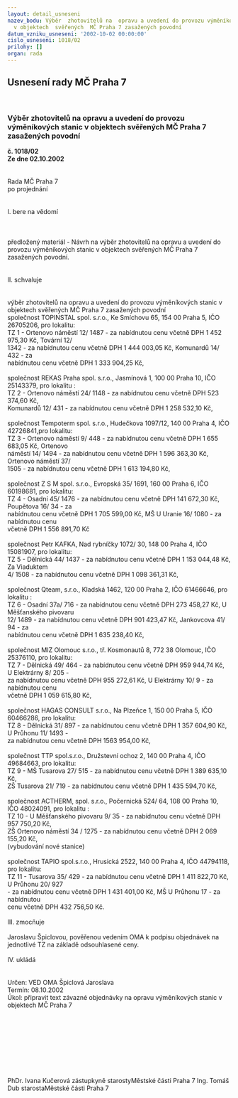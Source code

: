 ```yaml
---
layout: detail_usneseni
nazev_bodu: Výběr  zhotovitelů na  opravu a uvedení do provozu výměníkových stanic
  v objektech  svěřených  MČ Praha 7 zasažených povodní
datum_vzniku_usneseni: '2002-10-02 00:00:00'
cislo_usneseni: 1018/02
prilohy: []
organ: rada
---
```

<div id="ucUsn_pList" class="usn">
	<span><h2>Usnesení rady MČ Praha 7 </h2>
<br></span><div class="standBody">
<span><h3>Výběr  zhotovitelů na  opravu a uvedení do provozu výměníkových stanic v objektech  svěřených  MČ Praha 7 zasažených povodní</h3></span><div class="center">
		<strong>č. 1018/02</strong><br>
	</div>
<div class="center">
		<strong>Ze dne 02.10.2002</strong><br><br>
	</div>
<br>Rada MČ Praha 7<br>po projednání<br><br><br>I.	bere na vědomí<br><br> <br><br>předložený materiál - Návrh na výběr zhotovitelů na opravu a uvedení do provozu výměníkových stanic v objektech  svěřených  MČ Praha 7 zasažených povodní.<br><br><br>II.	schvaluje<br><br><br>výběr  zhotovitelů na opravu  a uvedení do provozu výměníkových stanic v objektech  svěřených  MČ Praha 7 zasažených povodní<br>společnost  TOPINSTAL spol. s.r.o., Ke Smíchovu 65, 154 00 Praha 5,  IČO 26705206,   pro lokalitu:<br>TZ 1 -  Ortenovo náměstí 12/ 1487 - za nabídnutou cenu včetně DPH 1 452 975,30 Kč, Tovární 12/<br>            1342 - za  nabídnutou  cenu  včetně  DPH  1 444  003,05 Kč,  Komunardů  14/ 432  - za    <br>            nabídnutou  cenu  včetně  DPH 1 333 904,25 Kč,<br><br>společnost  REKAS  Praha spol. s.r.o., Jasmínová 1, 100 00 Praha 10, IČO 25143379,  pro lokalitu :<br>TZ 2  - Ortenovo náměstí  24/ 1148 -  za  nabídnutou   cenu  včetně  DPH  523 374,60 Kč,                  <br>             Komunardů  12/ 431 - za  nabídnutou cenu  včetně  DPH  1 258 532,10 Kč, <br><br>společnost  Tempoterm spol. s.r.o., Hudečkova 1097/12, 140 00 Praha 4, IČO 42726841,pro lokalitu:<br>TZ 3 - Ortenovo náměstí  9/ 448 - za  nabídnutou  cenu  včetně  DPH 1 655 683,05 Kč, Ortenovo    <br>           náměstí 14/ 1494 - za nabídnutou  cenu  včetně DPH 1 596 363,30 Kč, Ortenovo náměstí  37/ <br>           1505 - za nabídnutou cenu včetně DPH 1 613 194,80 Kč,<br><br>společnost   Z S M spol. s.r.o.,  Evropská 35/ 1691, 160 00  Praha 6,  IČO 60198681,  pro lokalitu:<br>TZ 4  - Osadní 45/ 1476 - za nabídnutou cenu včetně DPH 141 672,30 Kč, Poupětova 16/ 34 - za     <br>            nabídnutou cenu včetně DPH 1 705 599,00 Kč, MŠ U Uranie 16/ 1080 - za nabídnutou cenu  <br>            včetně DPH 1 556 891,70 Kč <br><br>společnost  Petr KAFKA,  Nad rybníčky 1072/ 30,  148 00 Praha 4,   IČO 15081907,   pro lokalitu:<br>TZ 5  -  Dělnická  44/ 1437 - za nabídnutou cenu včetně DPH 1 153 044,48 Kč,   Za Viaduktem   <br>              4/ 1508  - za nabídnutou cenu včetně DPH  1 098 361,31 Kč,<br><br>společnost  Qteam, s.r.o., Kladská 1462, 120 00 Praha 2, IČO 61466646,   pro lokalitu :             <br>TZ 6  -  Osadní  37a/ 716 - za nabídnutou cenu  včetně DPH 273 458,27 Kč, U Měšťanského pivovaru   <br>              12/ 1489  - za  nabídnutou  cenu  včetně  DPH    901 423,47 Kč, Jankovcova  41/ 94  - za   <br>              nabídnutou  cenu  včetně  DPH 1 635 238,40 Kč,<br><br>společnost  MIZ  Olomouc s.r.o., tř. Kosmonautů 8, 772 38 Olomouc, IČO 25376110,   pro lokalitu:<br>TZ 7  -  Dělnická  49/ 464  - za  nabídnutou cenu  včetně DPH 959 944,74 Kč, U Elektrárny  8/ 205  -   <br>              za nabídnutou cenu včetně DPH 955 272,61 Kč, U Elektrárny  10/ 9 -  za  nabídnutou cenu   <br>              včetně DPH 1 059 615,80 Kč,<br><br>společnost   HAGAS CONSULT s.r.o., Na Plzeňce 1, 150 00 Praha 5,  IČO  60466286, pro lokalitu:<br>TZ 8  - Dělnická  31/ 897 - za nabídnutou cenu včetně DPH 1 357 604,90 Kč, U Průhonu  11/ 1493 -   <br>            za nabídnutou cenu včetně  DPH  1563 954,00 Kč,<br><br>společnost   TTP spol.s.r.o., Družstevní ochoz 2, 140 00 Praha 4,   IČO 49684663, pro lokalitu:<br>TZ  9  -  MŠ Tusarova  27/ 515 -  za  nabídnutou  cenu   včetně  DPH   1 389 635,10 Kč,      <br>              ZŠ Tusarova  21/ 719 - za  nabídnutou  cenu včetně   DPH 1 435 594,70 Kč,<br><br>společnost ACTHERM, spol. s.r.o., Počernická 524/ 64, 108 00 Praha 10, IČO 48024091, pro lokalitu :<br>TZ 10  - U  Měšťanského  pivovaru   9/ 35  -  za   nabídnutou  cenu  včetně  DPH  957 750,20 Kč,<br>               ZŠ  Ortenovo  náměstí  34 / 1275 -  za  nabídnutou cenu  včetně DPH 2 069 155,20 Kč,<br>   	   (vybudování nové stanice)  <br><br>společnost  TAPIO spol.s.r.o., Hrusická 2522, 140 00 Praha 4, IČO 44794118,  pro lokalitu:<br>TZ 11 - Tusarova  35/ 429 - za  nabídnutou  cenu  včetně  DPH 1 411 822,70 Kč, U Průhonu  20/ 927   <br>              - za nabídnutou cenu  včetně  DPH 1 431 401,00 Kč, MŠ  U Průhonu 17 - za  nabídnutou   <br>               cenu   včetně DPH 432 756,50 Kč.<br><br> III.	zmocňuje<br><br>Jaroslavu Špiclovou, pověřenou vedením OMA  k  podpisu objednávek na jednotlivé TZ na základě odsouhlasené ceny. <br><br>IV.	ukládá <br><br> <br>Určen:	VED OMA Špiclová Jaroslava<br>Termín: 08.10.2002<br>Úkol:	připravit text závazné objednávky na opravu výměníkových stanic v objektech MČ Praha 7<br> <br><br><br><br><br><br><br> <br>	<br>PhDr. Ivana Kučerová zástupkyně starostyMěstské části Praha 7	Ing. Tomáš Dub starostaMěstské části Praha 7<br>	<br><br>
</div>
</div>